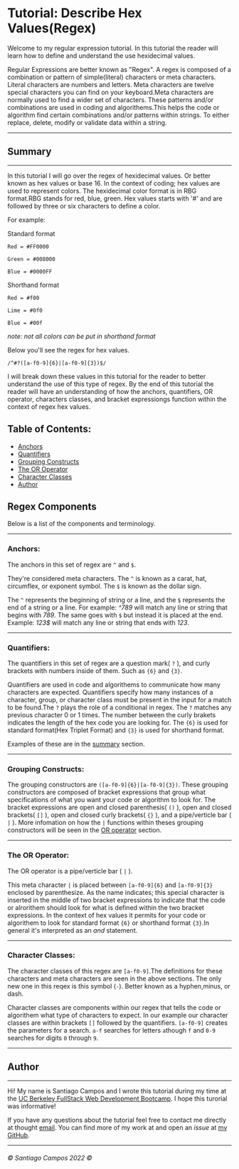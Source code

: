 # Tutorial: Describe Hex Values(Regex)

Welcome to my regular expression tutorial. In this tutorial the reader will learn how to define and understand the use hexidecimal values.

Regular Expressions are better known as "Regex". A regex is composed of a combination or pattern of simple(literal) characters or meta characters. Literal characters are numbers and letters. Meta characters are twelve special characters you can find on your keyboard.Meta characters are normally used to find a wider set of characters. These patterns and/or combinations are used in coding and algorithems.This helps the code or algorithm find certain combinations and/or patterns within strings. To either replace, delete, modify or validate data within a string. 

----

## Summary

---

In this tutorial I will go over the regex of hexidecimal values. Or better known as hex values or base 16.
In the context of coding; hex values are used to represent colors. The hexidecimal color format is in RBG format.RBG stands for red, blue, green. Hex values starts with '#' and are followed by three or six characters to define a color.

For example:

Standard format

`Red = #FF0000`

`Green = #008000`

`Blue = #0000FF`

Shorthand format

`Red = #f00`

`Lime = #0f0`

`Blue = #00f`

*note: not all colors can be put in shorthand format*


Below you'll see the regex for hex values.

`/^#?([a-f0-9]{6}|[a-f0-9]{3})$/`

I will break down these values in this tutorial for the reader to better understand the use of this type of regex. By the end of this tutorial the reader will have an understanding of how the anchors, quantifiers, OR operator, characters classes, and bracket expressiongs function within the context of regex hex values.

## Table of Contents:

- [Anchors](#anchors)
- [Quantifiers](#quantifiers)
- [Grouping Constructs](#grouping-constructs)
- [The OR Operator](#the-or-operator)
- [Character Classes](#character-classes)
- [Author](#Author)

## Regex Components


Below is a list of the components and terminology.

---

### Anchors:


The anchors in this set of regex are `^` and `$`.

They're considered meta characters. The `^` is known as a carat, hat, circumflex, or exponent symbol. The `$` is known as the dollar sign. 

The `^` represents the beginning of string or a line, and the `$` represents the end of a string or a line. For example: *^789* will match any line or string that begins with *789*. The same goes with `$` but instead it is placed at the end. Example: *123$* will match any line or string that ends with *123*.


----

### Quantifiers:

The quantifiers in this set of regex are a question mark( `?` ), and curly brackets with numbers inside of them. Such as `{6}` and `{3}`.



Quantifiers are used in code and algorithems to communicate how many characters are expected. Quantifiers specify how many instances of a character, group, or character class must be present in the input for a match to be found.The `?` plays the role of a conditional in regex. The `?` matches any previous character 0 or 1 times. The number between the curly brakets indicates the length of the hex code you are looking for. The `{6}` is used for standard format(Hex Triplet Format) and `{3}` is used for shorthand format.

Examples of these are in the [summary](#summary) section.





---




### Grouping Constructs:

The grouping constructors are `([a-f0-9]{6}|[a-f0-9]{3})`. These grouping constructors are composed of bracket expressions that group what specifications of what you want your code or algorithm to look for. The bracket expressions are open and closed parenthesis( `()` ), open and closed brackets( `[]` ), open and closed curly brackets( `{}` ), and a pipe/verticle bar ( `|` ). More infomation on how the `|` functions within theses grouping constructors will be seen in the [OR operator](#or-operator) section.   

---





### The OR Operator:


The OR operator is a pipe/verticle bar ( `|` ).

This meta character `|` is placed between `[a-f0-9]{6}` and `[a-f0-9]{3}` enclosed by parenthesize. As the name indicates; this special character is inserted in the middle of two bracket expressions to indicate that the code or alrorithem should look for what is defined within the two bracket expressions. In the context of hex values it permits for your code or algorithem to look for standard format `{6}` or shorthand format `{3}`.In general it's interpreted as an *and* statement.


---


### Character Classes:

The character classes of this regex are `[a-f0-9]`.The definitions for these characters and meta characters are seen in the above sections. The only new one in this reqex is this symbol (`-`). Better known as a hyphen,minus, or dash.

Character classes are components within our regex that tells the code or algorithem what type of characters to expect. In our example our character classes are within brackets `[]` followed by the quantifiers. `[a-f0-9]` creates the parameters for a search. `a-f` searches for letters `a`though `f` and `0-9` searches for digits `0` through `9`.

---

## Author

---

Hi! My name is Santiago Campos and I wrote this tutorial during my time at the [UC Berkeley FullStack Web Development Bootcamp](https://bootcamp.berkeley.edu/coding/landing-ftpt-dual/). I hope this turorial was informative!

If you have any questions about the tutorial feel free to contact me directly at thought [email](campos.santiago138@gmail.com). 
You can find more of my work at and open an *issue* at [my GitHub](https://github.com/Everyone1138).

---

###### ©️ Santiago Campos 2022 ©️
